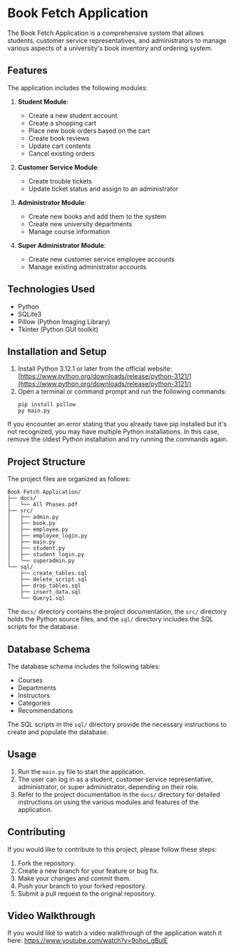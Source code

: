 # Book Fetch Application

The Book Fetch Application is a comprehensive system that allows students, customer service representatives, and administrators to manage various aspects of a university's book inventory and ordering system.

## Features

The application includes the following modules:

1. **Student Module**:
   - Create a new student account
   - Create a shopping cart
   - Place new book orders based on the cart
   - Create book reviews
   - Update cart contents
   - Cancel existing orders

2. **Customer Service Module**:
   - Create trouble tickets
   - Update ticket status and assign to an administrator

3. **Administrator Module**:
   - Create new books and add them to the system
   - Create new university departments
   - Manage course information

4. **Super Administrator Module**:
   - Create new customer service employee accounts
   - Manage existing administrator accounts

## Technologies Used

- Python
- SQLite3
- Pillow (Python Imaging Library)
- Tkinter (Python GUI toolkit)

## Installation and Setup

1. Install Python 3.12.1 or later from the official website: [https://www.python.org/downloads/release/python-3121/](https://www.python.org/downloads/release/python-3121/)
2. Open a terminal or command prompt and run the following commands:
   ```
   pip install pillow
   py main.py
   ```

If you encounter an error stating that you already have pip installed but it's not recognized, you may have multiple Python installations. In this case, remove the oldest Python installation and try running the commands again.

## Project Structure

The project files are organized as follows:

```
Book Fetch Application/
├── docs/
│   └── All Phases.pdf
├── src/
│   ├── admin.py
│   ├── book.py
│   ├── employee.py
│   ├── employee_login.py
│   ├── main.py
│   ├── student.py
│   ├── student_login.py
│   └── superadmin.py
└── sql/
    ├── create_tables.sql
    ├── delete_script.sql
    ├── drop_tables.sql
    ├── insert_data.sql
    └── Query1.sql
```

The `docs/` directory contains the project documentation, the `src/` directory holds the Python source files, and the `sql/` directory includes the SQL scripts for the database.

## Database Schema

The database schema includes the following tables:

- Courses
- Departments
- Instructors
- Categories
- Recommendations

The SQL scripts in the `sql/` directory provide the necessary instructions to create and populate the database.

## Usage

1. Run the `main.py` file to start the application.
2. The user can log in as a student, customer service representative, administrator, or super administrator, depending on their role.
3. Refer to the project documentation in the `docs/` directory for detailed instructions on using the various modules and features of the application.

## Contributing

If you would like to contribute to this project, please follow these steps:

1. Fork the repository.
2. Create a new branch for your feature or bug fix.
3. Make your changes and commit them.
4. Push your branch to your forked repository.
5. Submit a pull request to the original repository.

## Video Walkthrough

If you would like to watch a video walkthrough of the application watch it here: https://www.youtube.com/watch?v=9ohoi_gBulE
